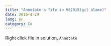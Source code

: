 ```yaml
---
title: "Annotate a file in VS2015(git blame)"
date: 2016-4-29
lang: en
category: C#
---
```


Right click file in solution, `Annotate`

